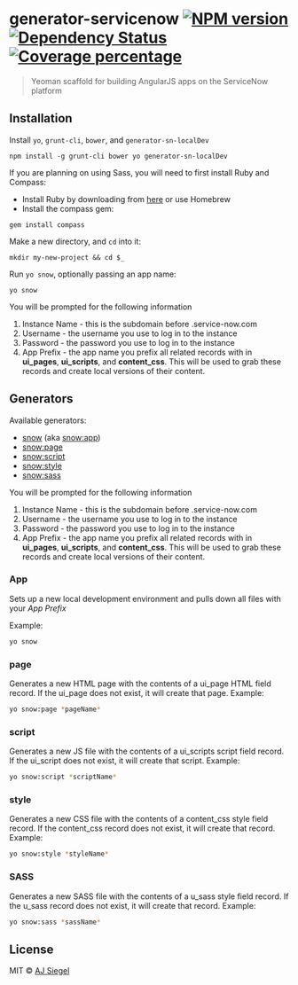 # generator-servicenow [![NPM version][npm-image]][npm-url] [![Dependency Status][daviddm-image]][daviddm-url] [![Coverage percentage][coveralls-image]][coveralls-url]
> Yeoman scaffold for building AngularJS apps on the ServiceNow platform

## Installation

Install `yo`, `grunt-cli`, `bower`, and `generator-sn-localDev`
```
npm install -g grunt-cli bower yo generator-sn-localDev
```

If you are planning on using Sass, you will need to first install Ruby and Compass:
- Install Ruby by downloading from [here](http://rubyinstaller.org/downloads/) or use Homebrew
- Install the compass gem:
```
gem install compass
```

Make a new directory, and `cd` into it:
```
mkdir my-new-project && cd $_
```

Run `yo snow`, optionally passing an app name:
```
yo snow
```
You will be prompted for the following information
1. Instance Name - this is the subdomain before .service-now.com
2. Username - the username you use to log in to the instance
3. Password - the password you use to log in to the instance
4. App Prefix - the app name you prefix all related records with in **ui_pages**, **ui_scripts**, and **content_css**. This will be used to grab these records and create local versions of their content.


## Generators

Available generators:

* [snow](#app) (aka [snow:app](#app))
* [snow:page](#page)
* [snow:script](#script)
* [snow:style](#style)
* [snow:sass](#sass)


You will be prompted for the following information
1. Instance Name - this is the subdomain before .service-now.com
2. Username - the username you use to log in to the instance
3. Password - the password you use to log in to the instance
4. App Prefix - the app name you prefix all related records with in **ui_pages**, **ui_scripts**, and **content_css**. This will be used to grab these records and create local versions of their content.

### App 
<a id="app"></a>

Sets up a new local development environment and pulls down all files with your *App Prefix*

Example:
```bash
yo snow
```
### page
<a id="page"></a>
Generates a new HTML page with the contents of a ui_page HTML field record. If the ui_page does not exist, it will create that page.
Example:
```bash
yo snow:page *pageName*
```

### script
<a id="script"></a>
Generates a new JS file with the contents of a ui_scripts script field record. If the ui_script does not exist, it will create that script.
Example:
```bash
yo snow:script *scriptName*
```

### style
<a id="style"></a>
Generates a new CSS file with the contents of a content_css style field record. If the content_css record does not exist, it will create that record.
Example:
```bash
yo snow:style *styleName*
```

### SASS
<a id="sass"></a>
Generates a new SASS file with the contents of a u_sass style field record. If the u_sass record does not exist, it will create that record.
Example:
```bash
yo snow:sass *sassName*
```

## License

MIT © [AJ Siegel]()


[npm-image]: https://badge.fury.io/js/generator-snow.svg
[npm-url]: https://npmjs.org/package/generator-snow
[daviddm-image]: https://david-dm.org/stegel/generator-snow.svg?theme=shields.io
[daviddm-url]: https://david-dm.org/stegel/generator-snow
[coveralls-image]: https://coveralls.io/repos/stegel/generator-snow/badge.svg
[coveralls-url]: https://coveralls.io/r/stegel/generator-snow
